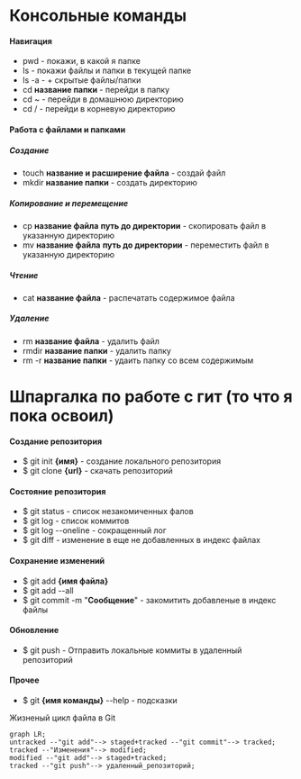# Консольные команды  
#### Навигация  
- pwd - покажи, в какой я папке  
- ls - покажи файлы и папки в текущей папке  
- ls -a - + скрытые файлы/папки  
- cd **название папки** - перейди в папку  
- cd ~ - перейди в домашнюю директорию  
- cd / - перейди в корневую директорию  
#### Работа с файлами и папками  
##### Создание  
- touch **название и расширение файла** - создай файл  
- mkdir **название папки** - создать директорию  
##### Копирование и перемещение  
- cp **название файла** **путь до директории** - скопировать файл в указанную директорию  
- mv **название файла** **путь до директории** - переместить файл в указанную директорию  
##### Чтение  
- cat **название файла** - распечатать содержимое файла  
##### Удаление  
- rm **название файла** - удалить файл  
- rmdir **название папки** - удалить папку  
- rm -r **название папки** - удаить папку со всем содержимым   
# Шпаргалка по работе с гит  (то что я пока освоил)
#### Создание репозитория  
- $ git init **{имя}** - создание локального репозитория  
- $ git clone **{url}** - скачать репозиторий  
#### Состояние репозитория  
- $ git status - список незакомиченных фалов  
- $ git log - список коммитов 
- $ git log --oneline - сокращенный лог   
- $ git diff - изменение в еще не добавленных в индекс файлах  
#### Сохранение изменений  
- $ git add **{имя файла}**
- $ git add --all
- $ git commit -m "**Сообщение**" - закомитить добавленые в индекс файлы  
#### Обновление  
- $ git push - Отправить локальные коммиты в удаленный репозиторий  
#### Прочее  
- $ git **{имя команды}** --help - подсказки  

Жизненый цикл файла в Git
```mermaid
graph LR;
untracked --"git add"--> staged+tracked --"git commit"--> tracked;
tracked --"Изменения"--> modified;
modified --"git add"--> staged+tracked;
tracked --"git push"--> удаленный_репозиторий;
```
